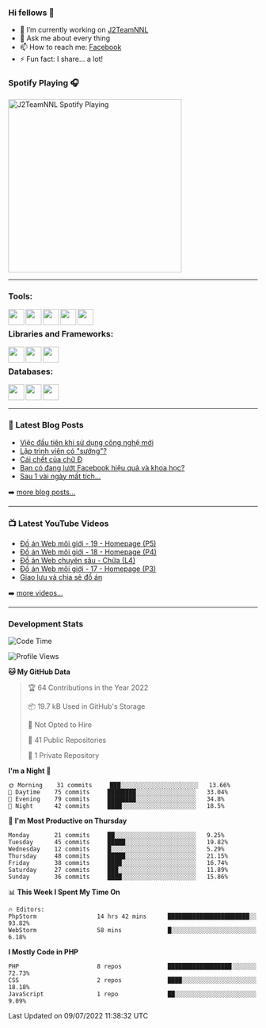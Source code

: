### Hi fellows 👋

- 🔭 I’m currently working on [J2TeamNNL]
- 💬 Ask me about every thing
- 📫 How to reach me: [Facebook]
- ⚡ Fun fact: I share... a lot!


### Spotify Playing 🎧
[<img src="https://spotify-playing-git-master.j2teamnnl.vercel.app/api/spotify-playing" alt="J2TeamNNL Spotify Playing" width="350" />](https://open.spotify.com/user/31ghget3jspvgpjwbv5pcwli3smab)

---

### Tools:
<img align='left' height="32" width="32" src="https://cdn.jsdelivr.net/npm/simple-icons@4.8.0/icons/sublimetext.svg" />
<img align='left' height="32" width="32" src="https://cdn.jsdelivr.net/npm/simple-icons@4.8.0/icons/phpstorm.svg" />
<img align='left' height="32" width="32" src="https://cdn.jsdelivr.net/npm/simple-icons@4.8.0/icons/xampp.svg" />
<img align='left' height="32" width="32" src="https://cdn.jsdelivr.net/npm/simple-icons@4.8.0/icons/laragon.svg" />
<img align='left' height="32" width="32" src="https://cdn.jsdelivr.net/npm/simple-icons@4.8.0/icons/docker.svg" />
<br>

### Libraries and Frameworks:
<img align='left' height="32" width="32" src="https://cdn.jsdelivr.net/npm/simple-icons@4.8.0/icons/jquery.svg" />
<img align='left' height="32" width="32" src="https://cdn.jsdelivr.net/npm/simple-icons@4.8.0/icons/laravel.svg" />
<img align='left' height="32" width="32" src="https://cdn.jsdelivr.net/npm/simple-icons@4.8.0/icons/nuxt-dot-js.svg" />
<br>

### Databases:
<img align='left' height="32" width="32" src="https://cdn.jsdelivr.net/npm/simple-icons@4.8.0/icons/mysql.svg" />
<img align='left' height="32" width="32" src="https://cdn.jsdelivr.net/npm/simple-icons@4.8.0/icons/postgresql.svg" />
<img align='left' height="32" width="32" src="https://cdn.jsdelivr.net/npm/simple-icons@4.8.0/icons/elasticsearch.svg" />

<br>
<br>

---

### 📕 Latest Blog Posts
<!-- BLOG-POST-LIST:START -->
- [Việc đầu tiên khi sử dụng công nghệ mới](https://j2teamnnl.blogspot.com/2020/07/viec-au-tien-khi-su-dung-cong-nghe-moi.html)
- [Lập trình viên có &quot;sướng&quot;?](https://j2teamnnl.blogspot.com/2020/03/lap-trinh-vien-co.html)
- [Cái chết của chữ Đ](https://j2teamnnl.blogspot.com/2020/01/cai-chet-cua-chu.html)
- [Bạn có đang lướt Facebook hiệu quả và khoa học?](https://j2teamnnl.blogspot.com/2019/08/ban-co-ang-luot-web-hieu-qua-va-khoa-hoc.html)
- [Sau 1 vài ngày mất tích...](https://j2teamnnl.blogspot.com/2019/08/sau-1-vai-ngay-mat-tich.html)
<!-- BLOG-POST-LIST:END -->
➡️ [more blog posts...](https://j2teamnnl.blogspot.com)

---

### 📺 Latest YouTube Videos
<!-- YOUTUBE:START -->
- [Đồ án Web môi giới - 19 - Homepage &lpar;P5&rpar;](https://www.youtube.com/watch?v=lxFbRIwK_vM)
- [Đồ án Web môi giới - 18 - Homepage &lpar;P4&rpar;](https://www.youtube.com/watch?v=1yUrMbnD2lI)
- [Đồ án Web chuyên sâu - Chữa &lpar;L4&rpar;](https://www.youtube.com/watch?v=QJUoQIH1R9c)
- [Đồ án Web môi giới - 17 - Homepage &lpar;P3&rpar;](https://www.youtube.com/watch?v=a44nuvw-lvg)
- [Giao lưu và chia sẻ đồ án](https://www.youtube.com/watch?v=NiHmWpANGbs)
<!-- YOUTUBE:END -->
➡️ [more videos...](https://www.youtube.com/j2teamnnl)

---
### Development Stats
<!--START_SECTION:waka-->
![Code Time](http://img.shields.io/badge/Code%20Time-3%2C149%20hrs%205%20mins-blue)

![Profile Views](http://img.shields.io/badge/Profile%20Views-101-blue)

**🐱 My GitHub Data** 

> 🏆 64 Contributions in the Year 2022
 > 
> 📦 19.7 kB Used in GitHub's Storage 
 > 
> 🚫 Not Opted to Hire
 > 
> 📜 41 Public Repositories 
 > 
> 🔑 1 Private Repository 
 > 
**I'm a Night 🦉** 

```text
🌞 Morning    31 commits     ███░░░░░░░░░░░░░░░░░░░░░░   13.66% 
🌆 Daytime    75 commits     ████████░░░░░░░░░░░░░░░░░   33.04% 
🌃 Evening    79 commits     ████████░░░░░░░░░░░░░░░░░   34.8% 
🌙 Night      42 commits     ████░░░░░░░░░░░░░░░░░░░░░   18.5%

```
📅 **I'm Most Productive on Thursday** 

```text
Monday       21 commits     ██░░░░░░░░░░░░░░░░░░░░░░░   9.25% 
Tuesday      45 commits     █████░░░░░░░░░░░░░░░░░░░░   19.82% 
Wednesday    12 commits     █░░░░░░░░░░░░░░░░░░░░░░░░   5.29% 
Thursday     48 commits     █████░░░░░░░░░░░░░░░░░░░░   21.15% 
Friday       38 commits     ████░░░░░░░░░░░░░░░░░░░░░   16.74% 
Saturday     27 commits     ███░░░░░░░░░░░░░░░░░░░░░░   11.89% 
Sunday       36 commits     ████░░░░░░░░░░░░░░░░░░░░░   15.86%

```


📊 **This Week I Spent My Time On** 

```text
🔥 Editors: 
PhpStorm                 14 hrs 42 mins      ███████████████████████░░   93.82% 
WebStorm                 58 mins             █░░░░░░░░░░░░░░░░░░░░░░░░   6.18%

```

**I Mostly Code in PHP** 

```text
PHP                      8 repos             ██████████████████░░░░░░░   72.73% 
CSS                      2 repos             ████░░░░░░░░░░░░░░░░░░░░░   18.18% 
JavaScript               1 repo              ██░░░░░░░░░░░░░░░░░░░░░░░   9.09%

```



 Last Updated on 09/07/2022 11:38:32 UTC
<!--END_SECTION:waka-->


[J2TeamNNL]: https://j2teamnnl.com/
[Facebook]: https://fb.me/j2teamnnl
